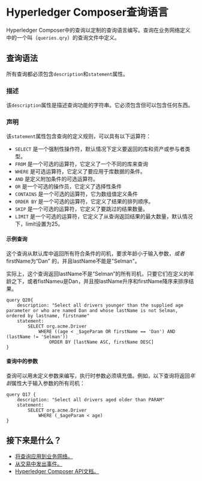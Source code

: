 # Hyperledger Composer查询语言

Hyperledger Composer中的查询以定制的查询语言编写。查询在业务网络定义中的一个叫（`queries.qry`）的查询文件中定义。

## 查询语法

所有查询都必须包含`description`和`statement`属性。

### 描述

该`description`属性是描述查询功能的字符串。它必须包含但可以包含任何东西。

### 声明

该`statement`属性包含查询的定义规则，可以具有以下运算符：

- `SELECT` 是一个强制性操作符，默认情况下定义要返回的库和资产或参与者类型。
- `FROM` 是一个可选的运算符，它定义了一个不同的库来查询
- `WHERE` 是可选运算符，它定义了要应用于库数据的条件。
- `AND` 是定义附加条件的可选运算符。
- `OR` 是一个可选的操作员，它定义了选择性条件
- `CONTAINS` 是一个可选的运算符，它为数组值定义条件
- `ORDER BY` 是一个可选的运算符，它定义了结果的排列顺序。
- `SKIP` 是一个可选的运算符，它定义了要跳过的结果数量。
- `LIMIT` 是一个可选的运算符，它定义了从查询返回结果的最大数量，默认情况下，limit设置为25。

#### 示例查询

这个查询从默认库中返回所有符合条件的司机，要求年龄小于输入参数，*或者* firstName为“Dan” 的，并且lastName不能是"Selman"。

实际上，这个查询返回lastName不是“Selman”的所有司机，只要它们在定义的年龄之下，或者fistNameu是Dan，并且按lastName升序和firstName降序来排序结果。
```
query Q20{
    description: "Select all drivers younger than the supplied age parameter or who are named Dan and whose lastName is not Selman, ordered by lastname, firstname"
    statement:
        SELECT org.acme.Driver
            WHERE ((age < _$ageParam OR firstName == 'Dan') AND (lastName != 'Selman'))
                ORDER BY [lastName ASC, firstName DESC]
}
```

#### 查询中的参数

查询可以用未定义参数来编写，执行时参数必须填充值。例如，以下查询将返回*年龄*属性大于输入参数的所有司机：
```
query Q17 {
    description: "Select all drivers aged older than PARAM"
    statement:
        SELECT org.acme.Driver
            WHERE (_$ageParam < age)
}
```

## 接下来是什么？

- [将查询应用到业务网络。](business-network_query.md)
- [从交易中发出事件。](business-network_publishing-events.md)
- [Hyperledger Composer API文档。](https://hyperledger.github.io/composer/api/api-doc-index.html)
